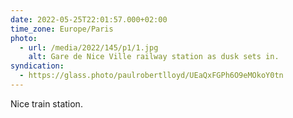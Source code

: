```yaml
---
date: 2022-05-25T22:01:57.000+02:00
time_zone: Europe/Paris
photo:
  - url: /media/2022/145/p1/1.jpg
    alt: Gare de Nice Ville railway station as dusk sets in.
syndication:
  - https://glass.photo/paulrobertlloyd/UEaQxFGPh6O9eMOkoY0tn
---
```


Nice train station.
